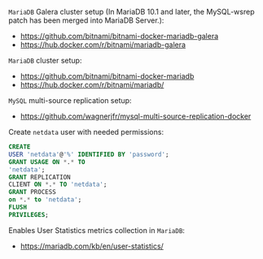 `MariaDB` Galera cluster setup (In MariaDB 10.1 and later, the MySQL-wsrep patch has been merged into MariaDB Server.):

- https://github.com/bitnami/bitnami-docker-mariadb-galera
- https://hub.docker.com/r/bitnami/mariadb-galera

`MariaDB` cluster setup:

- https://github.com/bitnami/bitnami-docker-mariadb
- https://hub.docker.com/r/bitnami/mariadb/

`MySQL` multi-source replication setup:

- https://github.com/wagnerjfr/mysql-multi-source-replication-docker

Create `netdata` user with needed permissions:

```sql
CREATE
USER 'netdata'@'%' IDENTIFIED BY 'password';
GRANT USAGE ON *.* TO
'netdata';
GRANT REPLICATION
CLIENT ON *.* TO 'netdata';
GRANT PROCESS
on *.* to 'netdata';
FLUSH
PRIVILEGES;
```

Enables User Statistics metrics collection in `MariaDB`:

- https://mariadb.com/kb/en/user-statistics/
